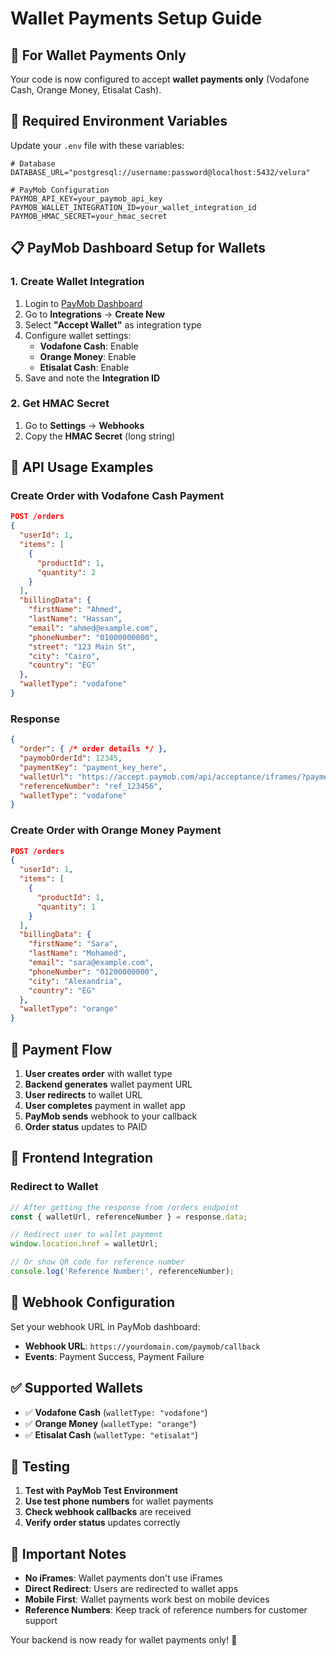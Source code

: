 # Wallet Payments Setup Guide

## 🎯 **For Wallet Payments Only**

Your code is now configured to accept **wallet payments only** (Vodafone Cash, Orange Money, Etisalat Cash).

## 🔧 **Required Environment Variables**

Update your `.env` file with these variables:

```env
# Database
DATABASE_URL="postgresql://username:password@localhost:5432/velura"

# PayMob Configuration
PAYMOB_API_KEY=your_paymob_api_key
PAYMOB_WALLET_INTEGRATION_ID=your_wallet_integration_id
PAYMOB_HMAC_SECRET=your_hmac_secret
```

## 📋 **PayMob Dashboard Setup for Wallets**

### 1. **Create Wallet Integration**
1. Login to [PayMob Dashboard](https://dashboard.paymob.com)
2. Go to **Integrations** → **Create New**
3. Select **"Accept Wallet"** as integration type
4. Configure wallet settings:
   - **Vodafone Cash**: Enable
   - **Orange Money**: Enable  
   - **Etisalat Cash**: Enable
5. Save and note the **Integration ID**

### 2. **Get HMAC Secret**
1. Go to **Settings** → **Webhooks**
2. Copy the **HMAC Secret** (long string)

## 🚀 **API Usage Examples**

### **Create Order with Vodafone Cash Payment**
```json
POST /orders
{
  "userId": 1,
  "items": [
    {
      "productId": 1,
      "quantity": 2
    }
  ],
  "billingData": {
    "firstName": "Ahmed",
    "lastName": "Hassan",
    "email": "ahmed@example.com",
    "phoneNumber": "01000000000",
    "street": "123 Main St",
    "city": "Cairo",
    "country": "EG"
  },
  "walletType": "vodafone"
}
```

### **Response**
```json
{
  "order": { /* order details */ },
  "paymobOrderId": 12345,
  "paymentKey": "payment_key_here",
  "walletUrl": "https://accept.paymob.com/api/acceptance/iframes/?payment_token=...&wallet=vodafone",
  "referenceNumber": "ref_123456",
  "walletType": "vodafone"
}
```

### **Create Order with Orange Money Payment**
```json
POST /orders
{
  "userId": 1,
  "items": [
    {
      "productId": 1,
      "quantity": 1
    }
  ],
  "billingData": {
    "firstName": "Sara",
    "lastName": "Mohamed",
    "email": "sara@example.com",
    "phoneNumber": "01200000000",
    "city": "Alexandria",
    "country": "EG"
  },
  "walletType": "orange"
}
```

## 🔄 **Payment Flow**

1. **User creates order** with wallet type
2. **Backend generates** wallet payment URL
3. **User redirects** to wallet URL
4. **User completes** payment in wallet app
5. **PayMob sends** webhook to your callback
6. **Order status** updates to PAID

## 📱 **Frontend Integration**

### **Redirect to Wallet**
```javascript
// After getting the response from /orders endpoint
const { walletUrl, referenceNumber } = response.data;

// Redirect user to wallet payment
window.location.href = walletUrl;

// Or show QR code for reference number
console.log('Reference Number:', referenceNumber);
```

## 🔔 **Webhook Configuration**

Set your webhook URL in PayMob dashboard:
- **Webhook URL**: `https://yourdomain.com/paymob/callback`
- **Events**: Payment Success, Payment Failure

## ✅ **Supported Wallets**

- ✅ **Vodafone Cash** (`walletType: "vodafone"`)
- ✅ **Orange Money** (`walletType: "orange"`)
- ✅ **Etisalat Cash** (`walletType: "etisalat"`)

## 🧪 **Testing**

1. **Test with PayMob Test Environment**
2. **Use test phone numbers** for wallet payments
3. **Check webhook callbacks** are received
4. **Verify order status** updates correctly

## 🚨 **Important Notes**

- **No iFrames**: Wallet payments don't use iFrames
- **Direct Redirect**: Users are redirected to wallet apps
- **Mobile First**: Wallet payments work best on mobile devices
- **Reference Numbers**: Keep track of reference numbers for customer support

Your backend is now ready for wallet payments only! 🎉
